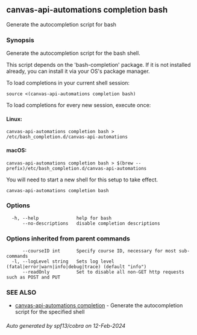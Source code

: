 ## canvas-api-automations completion bash

Generate the autocompletion script for bash

### Synopsis

Generate the autocompletion script for the bash shell.

This script depends on the 'bash-completion' package.
If it is not installed already, you can install it via your OS's package manager.

To load completions in your current shell session:

	source <(canvas-api-automations completion bash)

To load completions for every new session, execute once:

#### Linux:

	canvas-api-automations completion bash > /etc/bash_completion.d/canvas-api-automations

#### macOS:

	canvas-api-automations completion bash > $(brew --prefix)/etc/bash_completion.d/canvas-api-automations

You will need to start a new shell for this setup to take effect.


```
canvas-api-automations completion bash
```

### Options

```
  -h, --help              help for bash
      --no-descriptions   disable completion descriptions
```

### Options inherited from parent commands

```
      --courseID int      Specify course ID, necessary for most sub-commands
  -l, --logLevel string   Sets log level (fatal|error|warn|info|debug|trace) (default "info")
      --readOnly          Set to disable all non-GET http requests such as POST and PUT
```

### SEE ALSO

* [canvas-api-automations completion](canvas-api-automations_completion.md)	 - Generate the autocompletion script for the specified shell

###### Auto generated by spf13/cobra on 12-Feb-2024
